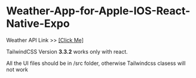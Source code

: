 # Weather-App-for-Apple-IOS-React-Native-Expo

Weather API Link >> [[Click Me]](https://www.weatherapi.com "Weather API")

TailwindCSS Version **3.3.2** works only with react.

All the UI files should be in /src folder, otherwise Tailwindcss clasess will not work
